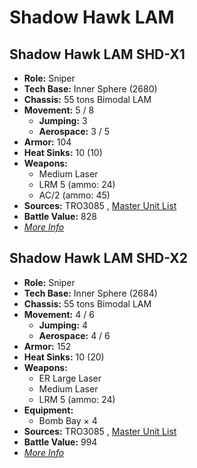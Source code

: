 # Shadow Hawk LAM 

## Shadow Hawk LAM SHD-X1 

- **Role:** Sniper 
- **Tech Base:** Inner Sphere (2680) 
- **Chassis:** 55 tons Bimodal LAM 
- **Movement:** 5 / 8 
  - **Jumping:** 3 
  - **Aerospace:** 3 / 5 
- **Armor:** 104 
- **Heat Sinks:** 10 (10) 
- **Weapons:** 
  - Medium Laser 
  - LRM 5 (ammo: 24) 
  - AC/2 (ammo: 45) 
- **Sources:** TRO3085 , [Master Unit List](http://masterunitlist.info/Unit/Details/5039) 
- **Battle Value:** 828 
- [*More Info*](shadow_hawk_lam/shadow_hawk_lam_shd-x1.md) 

## Shadow Hawk LAM SHD-X2 

- **Role:** Sniper 
- **Tech Base:** Inner Sphere (2684) 
- **Chassis:** 55 tons Bimodal LAM 
- **Movement:** 4 / 6 
  - **Jumping:** 4 
  - **Aerospace:** 4 / 6 
- **Armor:** 152 
- **Heat Sinks:** 10 (20) 
- **Weapons:** 
  - ER Large Laser 
  - Medium Laser 
  - LRM 5 (ammo: 24) 
- **Equipment:** 
  - Bomb Bay × 4 
- **Sources:** TRO3085 , [Master Unit List](http://masterunitlist.info/Unit/Details/5040) 
- **Battle Value:** 994 
- [*More Info*](shadow_hawk_lam/shadow_hawk_lam_shd-x2.md) 

